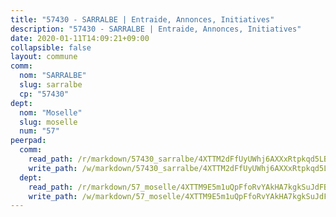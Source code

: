 ```yaml
---
title: "57430 - SARRALBE | Entraide, Annonces, Initiatives"
description: "57430 - SARRALBE | Entraide, Annonces, Initiatives"
date: 2020-01-11T14:09:21+09:00
collapsible: false
layout: commune
comm:
  nom: "SARRALBE"
  slug: sarralbe
  cp: "57430"
dept:
  nom: "Moselle"
  slug: moselle
  num: "57"
peerpad:
  comm:
    read_path: /r/markdown/57430_sarralbe/4XTTM2dFfUyUWhj6AXXxRtpkqd5LBo2PxLpb63jFznvgnFVH3
    write_path: /w/markdown/57430_sarralbe/4XTTM2dFfUyUWhj6AXXxRtpkqd5LBo2PxLpb63jFznvgnFVH3-K3TgTnhFyrbhtC7yZYvXXScUhGymDjyQBiLRDtWyYmMQVEbz2urPDPWebaEzN4T9VoTfMLAGJEjnFqLXxYvtChApZEYgxfjiRKh7sABhMZW5se51oQuokEezBaNcDaU7obxFyr6m
  dept:
    read_path: /r/markdown/57_moselle/4XTTM9E5m1uQpFfoRvYAkHA7kgkSuJdFBSCmoLnZ6YvxmqAKj
    write_path: /w/markdown/57_moselle/4XTTM9E5m1uQpFfoRvYAkHA7kgkSuJdFBSCmoLnZ6YvxmqAKj-K3TgTxpsRhjGfb3pJqDaX4rYTLkyLoK3BLA4awBfhTSCoyNhResrhhmfsEF8aKnccedt5XoBzWeRYfKxQxNKv71ETcpGharLRE7rdgTKY3uSaW3Du2dz8v23YEY268mfYmweTFnR
---
```



